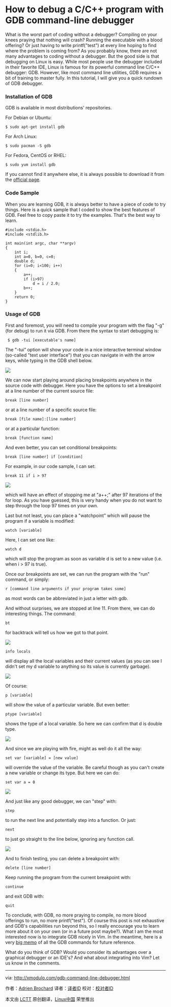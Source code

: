 How to debug a C/C++ program with GDB command-line debugger
================================================================================
What is the worst part of coding without a debugger? Compiling on your knees praying that nothing will crash? Running the executable with a blood offering? Or just having to write printf("test") at every line hoping to find where the problem is coming from? As you probably know, there are not many advantages to coding without a debugger. But the good side is that debugging on Linux is easy. While most people use the debugger included in their favorite IDE, Linux is famous for its powerful command line C/C++ debugger: GDB. However, like most command line utilities, GDB requires a bit of training to master fully. In this tutorial, I will give you a quick rundown of GDB debugger.

### Installation of GDB ###

GDB is available in most distributions' repositories.

For Debian or Ubuntu:

    $ sudo apt-get install gdb 

For Arch Linux:

    $ sudo pacman -S gdb

For Fedora, CentOS or RHEL:

    $ sudo yum install gdb

If you cannot find it anywhere else, it is always possible to download it from the [official page][1].

### Code Sample ###

When you are learning GDB, it is always better to have a piece of code to try things. Here is a quick sample that I coded to show the best features of GDB. Feel free to copy paste it to try the examples. That's the best way to learn.

    #include <stdio.h>
    #include <stdlib.h>
     
    int main(int argc, char **argv)
    {
        int i;
        int a=0, b=0, c=0;
        double d;
        for (i=0; i<100; i++)
        {
            a++;
            if (i>97)
                d = i / 2.0;
            b++;
        }
        return 0;
    }

### Usage of GDB ###

First and foremost, you will need to compile your program with the flag "-g" (for debug) to run it via GDB. From there the syntax to start debugging is:

     $ gdb -tui [executable's name] 

The "-tui” option will show your code in a nice interactive terminal window (so-called "text user interface") that you can navigate in with the arrow keys, while typing in the GDB shell below.

![](https://farm3.staticflickr.com/2947/15397534362_ac0b5692c8_z.jpg)

We can now start playing around placing breakpoints anywhere in the source code with debugger. Here you have the options to set a breakpoint at a line number of the current source file:

    break [line number]

or at a line number of a specific source file:

    break [file name]:[line number]

or at a particular function:

    break [function name]

And even better, you can set conditional breakpoints:

    break [line number] if [condition]

For example, in our code sample, I can set:

    break 11 if i > 97 

![](https://farm3.staticflickr.com/2948/15374839066_8c7c0eb8a4_o.png)

which will have an effect of stopping me at "a++;" after 97 iterations of the for loop. As you have guessed, this is very handy when you do not want to step through the loop 97 times on your own.

Last but not least, you can place a "watchpoint" which will pause the program if a variable is modified:

    watch [variable] 

Here, I can set one like:

    watch d 

which will stop the program as soon as variable d is set to a new value (i.e. when i > 97 is true).

Once our breakpoints are set, we can run the program with the "run" command, or simply:

    r [command line arguments if your program takes some] 

as most words can be abbreviated in just a letter with gdb.

And without surprises, we are stopped at line 11. From there, we can do interesting things. The command:

    bt

for backtrack will tell us how we got to that point.

![](https://farm3.staticflickr.com/2943/15211202760_1e77a3bb2e_z.jpg)

    info locals

will display all the local variables and their current values (as you can see I didn't set my d variable to anything so its value is currently garbage).

![](https://farm4.staticflickr.com/3843/15374838916_8b65e4e3c7_z.jpg)

Of course:

    p [variable]

will show the value of a particular variable. But even better:

    ptype [variable]

shows the type of a local variable. So here we can confirm that d is double type.

![](https://farm4.staticflickr.com/3881/15397534242_3cb6163252_o.jpg)

And since we are playing with fire, might as well do it all the way:

    set var [variable] = [new value] 

will override the value of the variable. Be careful though as you can't create a new variable or change its type. But here we can do:

    set var a = 0 

![](https://farm3.staticflickr.com/2949/15211357497_d28963a9eb_o.png)

And just like any good debugger, we can "step" with:

    step 

to run the next line and potentially step into a function. Or just:

    next 

to just go straight to the line below, ignoring any function call.

![](https://farm4.staticflickr.com/3927/15397863215_fb2f5912ac_o.jpg)

And to finish testing, you can delete a breakpoint with:

    delete [line number]

Keep running the program from the current breakpoint with:

    continue

and exit GDB with:

    quit 

To conclude, with GDB, no more praying to compile, no more blood offerings to run, no more printf("test"). Of course this post is not exhaustive and GDB's capabilities run beyond this, so I really encourage you to learn more about it on your own (or in a future post maybe?). What I am the most interested now is to integrate GDB nicely in Vim. In the meantime, here is a very [big memo][2] of all the GDB commands for future reference.

What do you think of GDB? Would you consider its advantages over a graphical debugger or an IDE's? And what about integrating into Vim? Let us know in the comments.

--------------------------------------------------------------------------------

via: http://xmodulo.com/gdb-command-line-debugger.html

作者：[Adrien Brochard][a]
译者：[译者ID](https://github.com/译者ID)
校对：[校对者ID](https://github.com/校对者ID)

本文由 [LCTT](https://github.com/LCTT/TranslateProject) 原创翻译，[Linux中国](http://linux.cn/) 荣誉推出

[a]:http://xmodulo.com/author/adrien
[1]:https://www.gnu.org/software/gdb/
[2]:http://users.ece.utexas.edu/~adnan/gdb-refcard.pdf